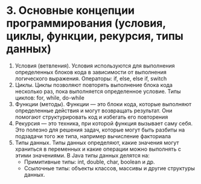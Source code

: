 # 3. Основные концепции программирования (условия, циклы, функции, рекурсия, типы данных)

1.	Условия (ветвления). Условия используются для выполнения определенных блоков кода в зависимости от выполнения логического выражения. Операторы: if, else, else if, switch
2.	Циклы. Циклы позволяют повторять выполнение блока кода несколько раз, пока выполняется определенное условие. Типы циклов: for, while, do-while
3.	Функции (методы). Функции — это блоки кода, которые выполняют определенные действия и могут возвращать результат. Они помогают структурировать код и избегать его повторения
4.	Рекурсия — это техника, при которой функция вызывает саму себя. Это полезно для решения задач, которые могут быть разбиты на подзадачи того же типа, например вычисление факториала
5.	Типы данных. Типы данных определяют, какие значения могут храниться в переменных и какие операции можно выполнять с этими значениями. В Java типы данных делятся на:
    - Примитивные типы: int, double, char, boolean и др.
    - Ссылочные типы: объекты классов, массивы и другие структуры данных.
